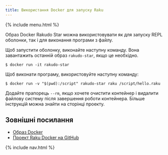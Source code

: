 ```yaml
---
title: Використання Docker для запуску Raku
---
```


{% include menu.html %}

Образ Docker Rakudo Star можна використовувати як для запуску REPL оболонки, так і для виконання програми з файлу.

Щоб запустити оболонку, виконайте наступну команду. Вона завантажить останній образ `rakudo-star`, якщо це необхідно.

```console
$ docker run -it rakudo-star
```
Щоб виконати програму, використовуйте наступну команду:

```console
$ docker run -v "$(pwd):/script" rakudo-star raku /script/hello.raku
```

Додайте прапорець `--rm`, якщо хочете очистити контейнер і видалити файлову систему після завершення роботи контейнера. Більше інструкцій можна знайти на сторінці проекту.

## Зовнішні посилання

* [Образ Docker](https://hub.docker.com/_/rakudo-star/)
* [Проект Raku Docker на GitHub](https://github.com/Raku/docker)

{% include nav.html %}
